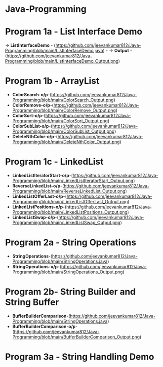 # Java-Programming

# Program 1a - List Interface Demo
-> **ListInterfaceDemo** - (https://github.com/jeevankumar812/Java-Programming/blob/main/ListInterfaceDemo.java)  - -> **Output** - (https://github.com/jeevankumar812/Java-Programming/blob/main/ListInterfaceDemo_Output.png)

# Program 1b - ArrayList
- **ColorSearch-o/p**-(https://github.com/jeevankumar812/Java-Programming/blob/main/ColorSearch_Output.png) 
- **ColorRemove-o/p**-(https://github.com/jeevankumar812/Java-Programming/blob/main/ColorRemove_Output.png) 
- **ColorSort-o/p**-(https://github.com/jeevankumar812/Java-Programming/blob/main/ColorSort_Output.png)
- **ColorSubList-o/p**-(https://github.com/jeevankumar812/Java-Programming/blob/main/ColorSubList_Output.png)  
- **DeleteNthColor-o/p**-(https://github.com/jeevankumar812/Java-Programming/blob/main/DeleteNthColor_Output.png)

# Program 1c - LinkedList
- **LinkedListIteratorStart-o/p**-(https://github.com/jeevankumar812/Java-Programming/blob/main/LinkedListIteratorStart_Output.png)
- **ReverseLinkedList-o/p**-(https://github.com/jeevankumar812/Java-Programming/blob/main/ReverseLinkedList_Output.png) 
- **LinkedListOfferLast-o/p**-(https://github.com/jeevankumar812/Java-Programming/blob/main/LinkedListOfferLast_Output.png)
- **LinkedListPositions-o/p**-(https://github.com/jeevankumar812/Java-Programming/blob/main/LinkedListPositions_Output.png)  
- **LinkedListSwap-o/p**-(https://github.com/jeevankumar812/Java-Programming/blob/main/LinkedListSwap_Output.png)


# Program 2a - String Operations
- **StringOperations**-(https://github.com/jeevankumar812/Java-Programming/blob/main/StringOperations.java)
- **StringOperations-o/p**-(https://github.com/jeevankumar812/Java-Programming/blob/main/StringOperations_Output.png)

# Program 2b- String Builder and String Buffer
- **BufferBuilderComparison**-(https://github.com/jeevankumar812/Java-Programming/blob/main/StringOperations.java)
- **BufferBuilderComparison-o/p**-(https://github.com/jeevankumar812/Java-Programming/blob/main/BufferBuilderComparison_Output.png)

# Program 3a - String Handling Demo

